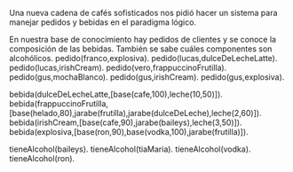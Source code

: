 Una nueva cadena de cafés sofisticados nos pidió hacer un sistema para manejar pedidos y bebidas en el paradigma lógico.

En nuestra base de conocimiento hay pedidos de clientes y se conoce la composición de las bebidas. También se sabe cuáles componentes son alcohólicos.
pedido(franco,explosiva).
pedido(lucas,dulceDeLecheLatte).
pedido(lucas,irishCream).
pedido(vero,frappuccinoFrutilla).
pedido(gus,mochaBlanco).
pedido(gus,irishCream).
pedido(gus,explosiva).

bebida(dulceDeLecheLatte,[base(cafe,100),leche(10,50)]).
bebida(frappuccinoFrutilla, [base(helado,80),jarabe(frutilla),jarabe(dulceDeLeche),leche(2,60)]).
bebida(irishCream,[base(cafe,90),jarabe(baileys),leche(3,50)]).
bebida(explosiva,[base(ron,90),base(vodka,100),jarabe(frutilla)]).

tieneAlcohol(baileys).
tieneAlcohol(tiaMaria).
tieneAlcohol(vodka).
tieneAlcohol(ron).
